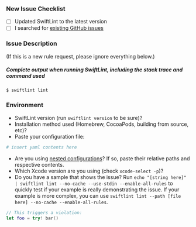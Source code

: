 ### New Issue Checklist

- [ ] Updated SwiftLint to the latest version
- [ ] I searched for [existing GitHub issues](https://github.com/realm/SwiftLint/issues)

### Issue Description

(If this is a new rule request, please ignore everything below.)

##### Complete output when running SwiftLint, including the stack trace and command used

```bash
$ swiftlint lint
```

### Environment

* SwiftLint version (run `swiftlint version` to be sure)?
* Installation method used (Homebrew, CocoaPods, building from source, etc)?
* Paste your configuration file:

```yml
# insert yaml contents here
```

* Are you using [nested configurations](https://github.com/realm/SwiftLint#nested-configurations)?
  If so, paste their relative paths and respective contents.
* Which Xcode version are you using (check `xcode-select -p`)?
* Do you have a sample that shows the issue? Run `echo "[string here]" | swiftlint lint --no-cache --use-stdin --enable-all-rules`
  to quickly test if your example is really demonstrating the issue. If your example is more
  complex, you can use `swiftlint lint --path [file here] --no-cache --enable-all-rules`.

```swift
// This triggers a violation:
let foo = try! bar()
```
